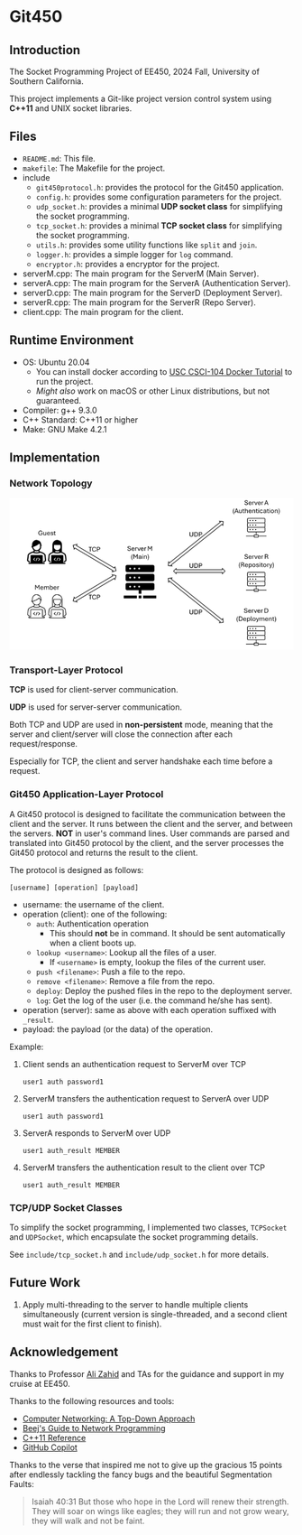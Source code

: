 # Git450
## Introduction
The Socket Programming Project of EE450, 2024 Fall, University of Southern California. 

This project implements a Git-like project version control system using **C++11** and UNIX socket libraries.

## Files
- `README.md`: This file.
- `makefile`: The Makefile for the project.
- include
  - `git450protocol.h`: provides the protocol for the Git450 application.
  - `config.h`: provides some configuration parameters for the project.
  - `udp_socket.h`: provides a minimal **UDP socket class** for simplifying the socket programming.
  - `tcp_socket.h`: provides a minimal **TCP socket class** for simplifying the socket programming.
  - `utils.h`: provides some utility functions like `split` and `join`.
  - `logger.h`: provides a simple logger for `log` command.
  - `encryptor.h`: provides a encryptor for the project.
- serverM.cpp: The main program for the ServerM (Main Server).
- serverA.cpp: The main program for the ServerA (Authentication Server).
- serverD.cpp: The main program for the ServerD (Deployment Server).
- serverR.cpp: The main program for the ServerR (Repo Server).
- client.cpp: The main program for the client.

## Runtime Environment
- OS: Ubuntu 20.04
    - You can install docker according to [USC CSCI-104 Docker Tutorial](https://github.com/csci104/docker) to run the project.
    - *Might also* work on macOS or other Linux distributions, but not guaranteed.
- Compiler: g++ 9.3.0
- C++ Standard: C++11 or higher
- Make: GNU Make 4.2.1

## Implementation
### Network Topology
![img_1.png](img_1.png)
### Transport-Layer Protocol
**TCP** is used for client-server communication.

**UDP** is used for server-server communication.

Both TCP and UDP are used in **non-persistent** mode, meaning that the server and client/server will close the connection after each request/response. 

Especially for TCP, the client and server handshake each time before a request.

### Git450 Application-Layer Protocol
A Git450 protocol is designed to facilitate the communication between the client and the server. 
It runs between the client and the server, and between the servers. **NOT** in user's command lines. User commands are parsed and translated into Git450 protocol by the client, and the server processes the Git450 protocol and returns the result to the client.

The protocol is designed as follows:
```plaintext
[username] [operation] [payload]
```
- username: the username of the client.
- operation (client): one of the following:
  - `auth`: Authentication operation
    - This should **not** be in command. It should be sent automatically when a client boots up.
  - `lookup <username>`: Lookup all the files of a user.
    - If `<username>` is empty, lookup the files of the current user.
  - `push <filename>`: Push a file to the repo.
  - `remove <filename>`: Remove a file from the repo.
  - `deploy`: Deploy the pushed files in the repo to the deployment server.
  - `log`: Get the log of the user (i.e. the command he/she has sent).
- operation (server): same as above with each operation suffixed with `_result`.
- payload: the payload (or the data) of the operation.


Example:
1. Client sends an authentication request to ServerM over TCP
    ```plaintext
    user1 auth password1
    ```
2. ServerM transfers the authentication request to ServerA over UDP
    ```plaintext
    user1 auth password1
    ```
3. ServerA responds to ServerM over UDP
    ```plaintext
    user1 auth_result MEMBER
    ```
4. ServerM transfers the authentication result to the client over TCP
    ```plaintext
    user1 auth_result MEMBER
    ```

### TCP/UDP Socket Classes
To simplify the socket programming, I implemented two classes, `TCPSocket` and `UDPSocket`, which encapsulate the socket programming details. 

See `include/tcp_socket.h` and `include/udp_socket.h` for more details.

## Future Work
1. Apply multi-threading to the server to handle multiple clients simultaneously (current version is single-threaded, and a second client must wait for the first client to finish).

## Acknowledgement
Thanks to Professor [Ali Zahid](https://viterbi.usc.edu/directory/faculty/Zahid/Ali) and TAs for the guidance and support in my cruise at EE450.

Thanks to the following resources and tools:
- [Computer Networking: A Top-Down Approach](https://www.amazon.com/Computer-Networking-Top-Down-Approach-7th/dp/0133594149)
- [Beej's Guide to Network Programming](https://beej.us/guide/bgnet/html/)
- [C++11 Reference](https://en.cppreference.com/w/cpp/11)
- [GitHub Copilot](https://copilot.github.com/)

Thanks to the verse that inspired me not to give up the gracious 15 points after endlessly tackling the fancy bugs and the beautiful Segmentation Faults:
> Isaiah 40:31 But those who hope in the Lord will renew their strength. They will soar on wings like eagles; they will run and not grow weary, they will walk and not be faint.
